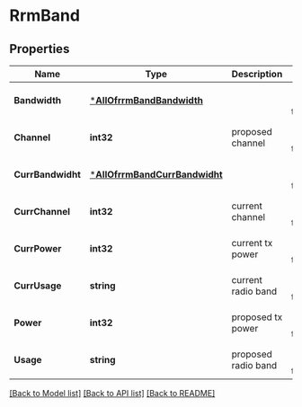 # RrmBand

## Properties
Name | Type | Description | Notes
------------ | ------------- | ------------- | -------------
**Bandwidth** | [***AllOfrrmBandBandwidth**](AllOfrrmBandBandwidth.md) |  | [optional] [default to null]
**Channel** | **int32** | proposed channel | [optional] [default to null]
**CurrBandwidht** | [***AllOfrrmBandCurrBandwidht**](AllOfrrmBandCurrBandwidht.md) |  | [optional] [default to null]
**CurrChannel** | **int32** | current channel | [optional] [default to null]
**CurrPower** | **int32** | current tx power | [optional] [default to null]
**CurrUsage** | **string** | current radio band | [optional] [default to null]
**Power** | **int32** | proposed tx power | [optional] [default to null]
**Usage** | **string** | proposed radio band | [optional] [default to null]

[[Back to Model list]](../README.md#documentation-for-models) [[Back to API list]](../README.md#documentation-for-api-endpoints) [[Back to README]](../README.md)

